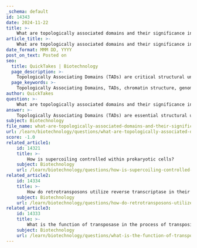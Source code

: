 ```yaml
---
_schema: default
id: 14343
date: 2024-11-22
title: >-
    What are topologically associated domains and their significance in chromatin structure?
article_title: >-
    What are topologically associated domains and their significance in chromatin structure?
date_format: MMM DD, YYYY
post_on_text: Posted on
seo:
  title: QuickTakes | Biotechnology
  page_description: >-
    Topologically Associating Domains (TADs) are critical structural units in the 3D organization of the genome, impacting gene regulation and expression by facilitating interactions between genes and their regulatory elements, thereby maintaining genomic integrity and contributing to cellular function.
  page_keywords: >-
    Topologically Associating Domains, TADs, chromatin structure, genome organization, gene regulation, cis-regulatory sequences, Hi-C methods, genomic architecture, cellular function, gene expression, TAD boundaries, structural scaffolds, chromosome conformation, 3D genome
author: QuickTakes
question: >-
    What are topologically associated domains and their significance in chromatin structure?
answer: >-
    Topologically Associating Domains (TADs) are essential structural units within the three-dimensional (3D) organization of the genome. They are defined as self-interacting genomic regions where DNA sequences within a TAD interact with each other more frequently than with sequences located outside the TAD. This unique interaction pattern is crucial for the proper functioning of the genome.\n\nThe average size of a TAD is approximately 1000 kilobases (kb) in humans, and these domains are preserved across various cell types, indicating their fundamental role in genomic architecture. TADs were initially identified through chromosome conformation capture techniques, particularly using high-resolution Hi-C methods, which analyze the interaction frequencies of chromatin across the genome.\n\nThe significance of TADs lies in their role in gene regulation and expression. They help compartmentalize the genome, allowing for the co-localization of genes and their regulatory elements. This spatial organization facilitates the interaction between cis-regulatory sequences and their target genes, thereby influencing gene expression patterns. TAD boundaries are particularly important as they restrict these interactions, ensuring that regulatory elements only affect their associated genes.\n\nMoreover, TADs are thought to act as structural scaffolds that establish regulatory landscapes, which are essential for maintaining genomic integrity and proper cellular function. They also play a role in the dynamic switching between active and inactive chromatin compartments, suggesting that genes involved in similar biological processes may reside within the same TADs, allowing them to share regulatory mechanisms.\n\nIn summary, TADs are fundamental components of chromatin structure that contribute to the organization of the genome, the regulation of gene expression, and the maintenance of genomic integrity. Their study continues to reveal insights into the complexities of genome architecture and its implications for cellular function and development.
subject: Biotechnology
file_name: what-are-topologically-associated-domains-and-their-significance-in-chromatin-structure.md
url: /learn/biotechnology/questions/what-are-topologically-associated-domains-and-their-significance-in-chromatin-structure
score: -1.0
related_article1:
    id: 14321
    title: >-
        How is supercoiling controlled within prokaryotic cells?
    subject: Biotechnology
    url: /learn/biotechnology/questions/how-is-supercoiling-controlled-within-prokaryotic-cells
related_article2:
    id: 14334
    title: >-
        How do retrotransposons utilize reverse transcriptase in their transposition process?
    subject: Biotechnology
    url: /learn/biotechnology/questions/how-do-retrotransposons-utilize-reverse-transcriptase-in-their-transposition-process
related_article3:
    id: 14333
    title: >-
        What is the function of transposase in the process of transposition?
    subject: Biotechnology
    url: /learn/biotechnology/questions/what-is-the-function-of-transposase-in-the-process-of-transposition
---
```


&nbsp;